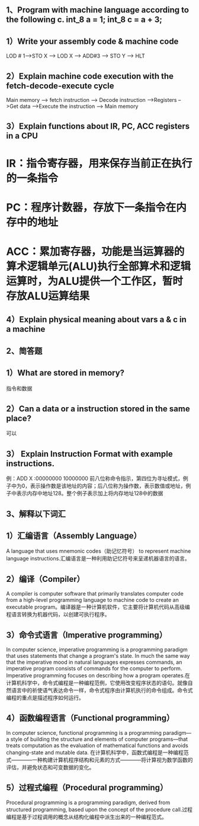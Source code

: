 ## 1、Program with machine language according to the following c. int_8 a = 1; int_8 c = a + 3;
## 1）Write your assembly code & machine code
LOD # 1–>STO X –> LOD X –> ADD#3 –> STO Y –> HLT
## 2）Explain machine code execution with the fetch-decode-execute cycle
Main memory –> fetch instruction –> Decode instruction –>Registers –>Get data –>Execute the instruction –> Main memory
## 3）Explain functions about IR, PC, ACC registers in a CPU
# IR：指令寄存器，用来保存当前正在执行的一条指令 
# PC：程序计数器，存放下一条指令在内存中的地址 
# ACC：累加寄存器，功能是当运算器的算术逻辑单元(ALU)执行全部算术和逻辑运算时，为ALU提供一个工作区，暂时存放ALU运算结果
## 4）Explain physical meaning about vars a & c in a machine

## 2、简答题
## 1）What are stored in memory?
指令和数据
## 2）Can a data or a instruction stored in the same place?
可以
## 3） Explain Instruction Format with example instructions.
例：ADD X :00000000 10000000
前八位称命令指示，第四位为寻址模式，例子中为0，表示操作数是该地址的内容；后八位称为操作数，表示数值或地址，例子中表示内存中地址128。整个例子表示加上将内存地址128中的数据
## 3、解释以下词汇
## 1）汇编语言（Assembly Language）
A language that uses mnemonic codes（助记忆符号） to represent machine language instructions.汇编语言是一种利用助记忆符号来呈递机器语言的语言。
## 2）编译（Compiler）
A compiler is computer software that primarily translates computer code from a high-level programming language to machine code to create an executable program。编译器是一种计算机软件，它主要将计算机代码从高级编程语言转换为机器代码，以创建可执行程序。
## 3）命令式语言（Imperative programming）
In computer science, imperative programming is a programming paradigm that uses statements that change a program's state. In much the same way that the imperative mood in natural languages expresses commands, an imperative program consists of commands for the computer to perform. Imperative programming focuses on describing how a program operates.在计算机科学中，命令式编程是一种编程范例，它使用改变程序状态的语句。就像自然语言中的祈使语气表达命令一样，命令式程序由计算机执行的命令组成。命令式编程的重点是描述程序如何运行。
## 4）函数编程语言（Functional programming）
In computer science, functional programming is a programming paradigm—a style of building the structure and elements of computer programs—that treats computation as the evaluation of mathematical functions and avoids changing-state and mutable data. 在计算机科学中，函数式编程是一种编程范式————一种构建计算机程序结构和元素的方式————将计算视为数学函数的评估，并避免状态和可变数据的变化。
## 5）过程式编程（Procedural programming）
Procedural programming is a programming paradigm, derived from structured programming, based upon the concept of the procedure call.过程编程是基于过程调用的概念从结构化编程中派生出来的一种编程范式。
